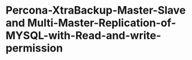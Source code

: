 # Percona-XtraBackup-Master-Slave and Multi-Master-Replication-of-MYSQL-with-Read-and-write-permission
